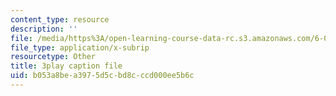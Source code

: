```yaml
---
content_type: resource
description: ''
file: /media/https%3A/open-learning-course-data-rc.s3.amazonaws.com/6-00-introduction-to-computer-science-and-programming-fall-2008/b053a8bea3975d5cbd8cccd000ee5b6c_hVHqs38fPe8.vtt
file_type: application/x-subrip
resourcetype: Other
title: 3play caption file
uid: b053a8be-a397-5d5c-bd8c-ccd000ee5b6c
---
```

